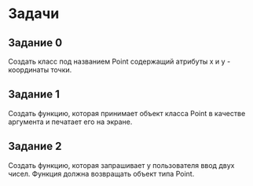 # Задачи

## Задание 0 
Создать класс под названием Point содержащий
атрибуты x и y - координаты точки.

## Задание 1
Создать функцию, которая принимает объект класса Point в качестве
аргумента и печатает его на экране.

## Задание 2
Создать функцию, которая запрашивает у пользователя ввод двух чисел.
Функция должна возвращать объект типа Point.

